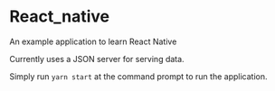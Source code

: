 # React_native
An example application to learn React Native

Currently uses a JSON server for serving data.

Simply run `yarn start` at the command prompt to run the application. 

